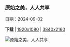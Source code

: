 ### 原始之美，人人共享

日期：2024-09-02

**下载**  |  [1920x1080](https://cn.bing.com/th?id=OHR.AlpineLakes_ZH-CN4537389724_1920x1080.jpg)  |  [3840x2160](https://cn.bing.com/th?id=OHR.AlpineLakes_ZH-CN4537389724_UHD.jpg)

![原始之美，人人共享](https://cn.bing.com/th?id=OHR.AlpineLakes_ZH-CN4537389724_1920x1080.jpg "迷人的水晶湖，高山湖泊，华盛顿州，美国 (© Mitch Pittman/Tandem Stills + Motion)")

